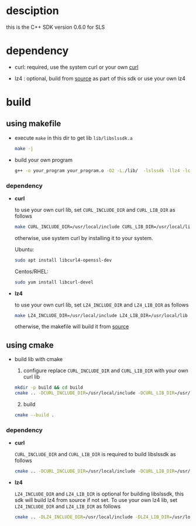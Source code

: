 # desciption

this is the C++ SDK version 0.6.0 for SLS 

# dependency

- curl: required, use the system curl or your own [curl](https://curl.se/docs/install.html)  

- lz4 : optional, build from [source](lz4/lz4.h) as part of this sdk or use your own lz4


# build 

## using makefile

+ execute `make` in this dir to get lib `lib/libslssdk.a` 
    ```bash
    make -j
    ```
+ build your own program

    ```bash
    g++ -o your_program your_program.o -O2 -L./lib/  -lslssdk -llz4 -lcurl
    ```

### dependency

- **curl**

    to use your own curl lib, set `CURL_INCLUDE_DIR` and `CURL_LIB_DIR` as follows
    
    ```bash
    make CURL_INCLUDE_DIR=/usr/local/include CURL_LIB_DIR=/usr/local/lib
    ```
    otherwise, use system curl by installing it to your system.
    
    Ubuntu:
    ```bash
    sudo apt install libcurl4-openssl-dev
    ```
    Centos/RHEL:
    ```bash
    sudo yum install libcurl-devel
    ```

- **lz4**

    to use your own curl lib, set `LZ4_INCLUDE_DIR` and `LZ4_LIB_DIR` as follows

    ```bash
    make LZ4_INCLUDE_DIR=/usr/local/include LZ4_LIB_DIR=/usr/local/lib
    ```
    otherwise, the makefile will build it from [source](lz4/lz4.h)


## using cmake

- build lib with cmake

   1. configure
   replace `CURL_INCLUDE_DIR` and `CURL_LIB_DIR` with your own curl lib
   ```bash
   mkdir -p build && cd build
   cmake .. -DCURL_INCLUDE_DIR=/usr/local/include -DCURL_LIB_DIR=/usr/local/lib
   ```

   2. build
   ```bash
   cmake --build .
   ```

### dependency

- **curl**

    `CURL_INCLUDE_DIR` and `CURL_LIB_DIR` is required to build libslssdk as follows
    ```bash
    cmake .. -DCURL_INCLUDE_DIR=/usr/local/include -DCURL_LIB_DIR=/usr/local/lib
    ```

- **lz4**

    `LZ4_INCLUDE_DIR` and `LZ4_LIB_DIR` is optional for building libslssdk, this sdk will build lz4 from source if not set. To use your own lz4 lib, set `LZ4_INCLUDE_DIR` and `LZ4_LIB_DIR` as follows
    ```bash
    cmake .. -DLZ4_INCLUDE_DIR=/usr/local/include -DLZ4_LIB_DIR=/usr/local/lib
    ```


